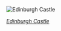 
![Edinburgh Castle](https://upload.wikimedia.org/wikipedia/commons/thumb/c/c4/Edinburgh_Castle_from_Grass_Market.jpg/750px-Edinburgh_Castle_from_Grass_Market.jpg)

*[Edinburgh Castle](https://wikipedia.org/wiki/File:Edinburgh_Castle_from_Grass_Market.jpg)*
